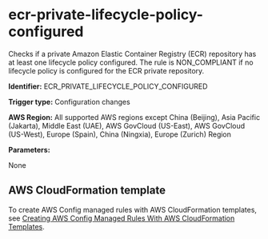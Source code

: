 # ecr\-private\-lifecycle\-policy\-configured<a name="ecr-private-lifecycle-policy-configured"></a>

Checks if a private Amazon Elastic Container Registry \(ECR\) repository has at least one lifecycle policy configured\. The rule is NON\_COMPLIANT if no lifecycle policy is configured for the ECR private repository\. 

**Identifier:** ECR\_PRIVATE\_LIFECYCLE\_POLICY\_CONFIGURED

**Trigger type:** Configuration changes

**AWS Region:** All supported AWS regions except China \(Beijing\), Asia Pacific \(Jakarta\), Middle East \(UAE\), AWS GovCloud \(US\-East\), AWS GovCloud \(US\-West\), Europe \(Spain\), China \(Ningxia\), Europe \(Zurich\) Region

**Parameters:**

None  

## AWS CloudFormation template<a name="w2aac12c31c27b9d223c15"></a>

To create AWS Config managed rules with AWS CloudFormation templates, see [Creating AWS Config Managed Rules With AWS CloudFormation Templates](aws-config-managed-rules-cloudformation-templates.md)\.